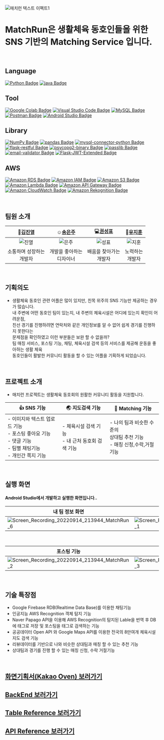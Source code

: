 ![매치런 텍스트 이펙트1](https://user-images.githubusercontent.com/105832364/187356565-d94fdf44-5388-46dd-a397-53a0a25c08b4.png)
<br/>
# MatchRun은 생활체육 동호인들을 위한<br/> SNS 기반의 Matching Service 입니다.
<br/>

## Language <br/>
[![Python Badge](https://img.shields.io/badge/Python-3776AB?style=flat&logo=Python&logoColor=white)](https://www.python.org/downloads/)
[![java Badge](https://img.shields.io/badge/-java-orange?style=flat)](https://www.oracle.com/java/technologies/downloads/)
<br/>

## Tool<br/>
[![Google Colab Badge](https://img.shields.io/badge/Google%20Colab-F9AB00?style=flat&logo=Google%20Colab&logoColor=white)](https://colab.research.google.com/?hl=ko)
[![Visual Studio Code Badge](https://img.shields.io/badge/Visual%20Studio%20Code-007ACC?style=flat&logo=Visual%20Studio%20Code&logoColor=white)](https://code.visualstudio.com/download)
[![MySQL Badge](https://img.shields.io/badge/MySQL-4479A1?style=flat&logo=MySQL&logoColor=white)](https://www.mysql.com/downloads/)
[![Postman Badge](https://img.shields.io/badge/Postman-FF6C37?style=flat&logo=Postman&logoColor=white)](https://www.postman.com/downloads/)
[![Android Studio Badge](https://img.shields.io/badge/Android%20Studio-3DDC84?style=flat&logo=Android%20Studio&logoColor=white)](https://developer.android.com/studio)
<br/>

## Library<br/>
[![NumPy Badge](https://img.shields.io/badge/NumPy-013243?style=flat&logo=NumPy&logoColor=white)](https://numpy.org/install/)
[![pandas Badge](https://img.shields.io/badge/pandas-150458?style=flat&logo=pandas&logoColor=white)](https://pandas.pydata.org/)
[![mysql-connector-python Badge](https://img.shields.io/badge/mysql%20connector-python-3776AB?style=flat&logo=mysql%20connector-python&logoColor=white)](https://pypi.org/project/mysql-connector-python/)
[![flask-restful Badge](https://img.shields.io/badge/flask-restful-000000?style=flat&logo=flask-restful&logoColor=white)](https://flask-restful.readthedocs.io/en/latest/installation.html)
[![psycopg2-binary Badge](https://img.shields.io/badge/psycopg2-binary-FF6C37?style=flat&logo=psycopg2-binary&logoColor=white)](https://pypi.org/project/psycopg2-binary/)
[![passlib Badge](https://img.shields.io/badge/passlib-512BD4?style=flat&logo=passlib&logoColor=white)](https://pypi.org/project/passlib/)
[![email-validator Badge](https://img.shields.io/badge/email-validator-FF6C37?style=flat&logo=email-validator&logoColor=white)](https://pypi.org/project/email-validator/)
[![Flask-JWT-Extended Badge](https://img.shields.io/badge/Flask-JWT%20Extended-FF6C37?style=flat&logo=Flask-JWT%20Extended&logoColor=white)](https://pypi.org/project/Flask-JWT-Extended/)
<br/>

## AWS<br/>
[![Amazon RDS Badge](https://img.shields.io/badge/AWS%20RDS-4479A1?style=flat&logo=Amazon%20RDS&logoColor=white)](https://aws.amazon.com/ko/rds/)
[![Amazon IAM Badge](https://img.shields.io/badge/AWS%20IAM-red?style=flat&logo=Amazon%20IAM&logoColor=white)](https://aws.amazon.com/ko/rds/)
[![Amazon S3 Badge](https://img.shields.io/badge/AWS%20S3-569A31?style=flat&logo=Amazon%20S3&logoColor=white)](https://aws.amazon.com/ko/s3/)
[![Amazon Lambda Badge](https://img.shields.io/badge/AWS%20Lambda-FF9900?style=flat&logo=AWS%20Lambda&logoColor=white)](https://aws.amazon.com/ko/lambda/)
[![Amazon API Gateway Badge](https://img.shields.io/badge/AWS%20API%20Gateway-blue?style=flat&logo=AWS%20API%20Gateway&logoColor=white)](https://aws.amazon.com/ko/api-gateway/)
[![Amazon CloudWatch Badge](https://img.shields.io/badge/AWS%20CloudWatch-FF4F8B?style=flat&logo=AWS%20CloudWatch&logoColor=white)](https://aws.amazon.com/ko/cloudwatch/)
[![Amazon Rekognition Badge](https://img.shields.io/badge/AWS%20Rekognition-blueviolet?style=flat&logo=AWS%20Rekognition&logoColor=white)](https://aws.amazon.com/ko/rekognition/)

<br/>

## 팀원 소개<br/>

|:gem:[김진열]|:relaxed:[송은주]|:computer:[권성표]|:iphone:[유지훈]|
|:---:|:---:|:---:|:---:|
|![진열](https://user-images.githubusercontent.com/105832364/188074588-de15222f-caff-4168-a4d8-f42f2914d718.png)|![은주](https://user-images.githubusercontent.com/105832364/188074740-63fc3ea2-14a7-4249-b131-6b0106ce3466.png)|![성표](https://user-images.githubusercontent.com/105832364/188074848-e1703a80-0709-472a-8bb1-2fa9f4e13371.png)|![지훈](https://user-images.githubusercontent.com/105832364/188074939-5bddcf21-7982-4af6-a0e1-6e3e31287ac7.png)|
|소통하며 성장하는<br/>개발자|개발을 좋아하는<br/>디자이너|배움을 찾아가는<br/>개발자|노력하는<br/>개발자|

[김진열]:https://github.com/graphene911
[송은주]:https://amurang03.cafe24.com
[권성표]:https://github.com/seong10
[유지훈]:https://github.com/ygh547

<br/>

## 기획의도
- 생활체육 동호인 관련 어플은 많이 있지만, 친목 위주의 SNS 기능만 제공하는 경우가 많습니다.<br/>
내 주변에 어떤 동호인 팀이 있는지, 내 주변의 체육시설은 어디에 있는지 확인이 어려운점,<br/>
친선 경기를 진행하려면 연락처와 같은 개인정보를 알 수 없어 쉽게 경기를 진행하지 못한다는<br/>
문제점을 확인하였고 이런 부분들은 보완 할 수 없을까?<br/>
팀 매칭 서비스, 포스팅 기능, 채팅, 체육시설 검색 등의 서비스를 제공해 운동을 좋아하는 생활 체육 <br/>
동호인들이 활발한 커뮤니티 활동을 할 수 있는 어플을 기획하게 되었습니다.

<br/>

## 프로젝트 소개<br/>
- 매치런 프로젝트는 생활체육 동호회의 원활한 커뮤니티 활동을 지원합니다.<br/>

|:+1: SNS 기능|:earth_asia: 지도검색 기능|:muscle: Matching 기능|
|---|---|---|
|- 이미지와 텍스트 업로드 기능<br/>- 포스팅 좋아요 기능 <br/>- 댓글 기능<br/>- 팀별 채팅기능<br/>- 개인간 쪽지 기능|- 체육시설 검색 기능<br/>- 내 근처 동호회 검색 기능|- 나의 팀과 비슷한 수준의<br/>상대팀 추천 기능<br/>- 매칭 신청,수락,거절 기능|
<br/>

## 실행 화면 <br/>
#### Android Studio에서 개발하고 실행한 화면입니다..<br/>
|내 팀 정보 화면|상대팀 추천 기능|체육시설 검색 기능|
|---|---|---|
|![Screen_Recording_20220914_213944_MatchRun_6](https://user-images.githubusercontent.com/105832364/190191483-cbd0146c-d0b5-491a-859e-5e8f1fdc32ee.gif)|![Screen_Recording_20220914_213944_MatchRun_1](https://user-images.githubusercontent.com/105832364/190189507-c6a48b77-f630-4d12-9ab3-2fc470b050c1.gif)|![Screen_Recording_20220914_213944_MatchRun_5](https://user-images.githubusercontent.com/105832364/190189550-ff2cfa7e-dece-4614-a558-0a305bef233e.gif)|
<br/>

|포스팅 기능|포스팅 검색 기능|팀별 채팅 기능|
|---|---|---|
|![Screen_Recording_20220914_213944_MatchRun_2](https://user-images.githubusercontent.com/105832364/190190317-2cda0877-7e53-4309-ad3e-484aad546c47.gif)|![Screen_Recording_20220914_213944_MatchRun_3](https://user-images.githubusercontent.com/105832364/190190379-b721808e-7ded-4469-9268-a67fd86ec05a.gif)|![Screen_Recording_20220914_213944_MatchRun_4](https://user-images.githubusercontent.com/105832364/190189593-dfd841dc-6b83-44f2-8373-722794ce67e1.gif)|
<br/>

## 기술 특장점<br/>
- Google Firebase RDB(Realtime Data Base)를 이용한 채팅기능<br/>
- 인공지능 AWS Recognition 객체 탐지 기능<br/>
- Naver Papago API을 이용해 AWS Recognition의 탐지된 Lable을 번역 후 DB에 태그로 저장 및 포스팅을 태그로 검색하는 기능<br/>
- 공공데이터 Open API 와 Google Maps API를 이용한 전국의 8만여개 체육시설 지도 검색 기능<br/>
- 리뷰데이터를 기반으로 나와 비슷한 상대팀과 매칭 할 수 있는 추천 기능<br/>
- 상대팀과 경기를 진행 할 수 있는 매칭 신청, 수락 거절기능<br/>

<br/>

## [화면기획서(Kakao Oven) 보러가기]<br/>
[화면기획서(Kakao Oven) 보러가기]: https://ovenapp.io/view/AlfbUFB9ZFiGnb98mUKCJ8yEqKvR6gSc/xRLTu

## [BackEnd 보러가기]<br/>
[BackEnd 보러가기]: https://github.com/MatchRunProject/MatchRunProject/tree/main/flask-s3-matchrun-server

## [Table Reference 보러가기]<br/>
[Table Reference 보러가기]: https://www.erdcloud.com/d/EcqFpAeexdMZx5ec3

## [API Reference 보러가기]<br/>
[API Reference 보러가기]: https://graphene911.gitbook.io/matchrun-api-docs/

